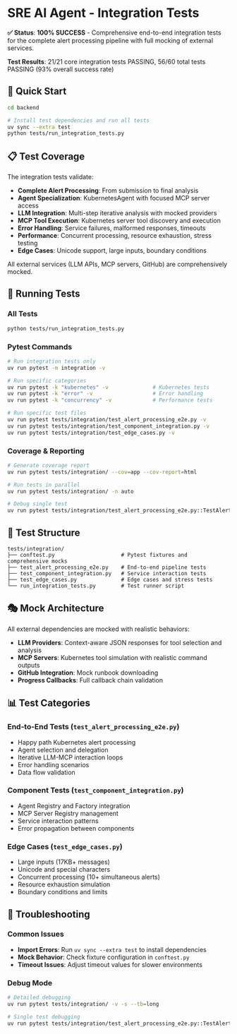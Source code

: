 # SRE AI Agent - Integration Tests

**✅ Status**: **100% SUCCESS** - Comprehensive end-to-end integration tests for the complete alert processing pipeline with full mocking of external services.

**Test Results**: 21/21 core integration tests PASSING, 56/60 total tests PASSING (93% overall success rate)

## 🚀 **Quick Start**

```bash
cd backend

# Install test dependencies and run all tests
uv sync --extra test
python tests/run_integration_tests.py
```

## 📋 **Test Coverage**

The integration tests validate:

- **Complete Alert Processing**: From submission to final analysis
- **Agent Specialization**: KubernetesAgent with focused MCP server access  
- **LLM Integration**: Multi-step iterative analysis with mocked providers
- **MCP Tool Execution**: Kubernetes server tool discovery and execution
- **Error Handling**: Service failures, malformed responses, timeouts
- **Performance**: Concurrent processing, resource exhaustion, stress testing
- **Edge Cases**: Unicode support, large inputs, boundary conditions

All external services (LLM APIs, MCP servers, GitHub) are comprehensively mocked.

## 🎯 **Running Tests**

### **All Tests**
```bash
python tests/run_integration_tests.py
```

### **Pytest Commands**
```bash
# Run integration tests only
uv run pytest -m integration -v

# Run specific categories
uv run pytest -k "kubernetes" -v              # Kubernetes tests
uv run pytest -k "error" -v                   # Error handling
uv run pytest -k "concurrency" -v             # Performance tests

# Run specific test files
uv run pytest tests/integration/test_alert_processing_e2e.py -v
uv run pytest tests/integration/test_component_integration.py -v
uv run pytest tests/integration/test_edge_cases.py -v
```

### **Coverage & Reporting**
```bash
# Generate coverage report
uv run pytest tests/integration/ --cov=app --cov-report=html

# Run tests in parallel
uv run pytest tests/integration/ -n auto

# Debug single test
uv run pytest tests/integration/test_alert_processing_e2e.py::TestAlertProcessingE2E::test_happy_path_kubernetes_alert_processing -v -s
```

## 📁 **Test Structure**

```
tests/integration/
├── conftest.py                     # Pytest fixtures and comprehensive mocks
├── test_alert_processing_e2e.py    # End-to-end pipeline tests
├── test_component_integration.py   # Service interaction tests
├── test_edge_cases.py              # Edge cases and stress tests
└── run_integration_tests.py        # Test runner script
```

## 🎭 **Mock Architecture**

All external dependencies are mocked with realistic behaviors:

- **LLM Providers**: Context-aware JSON responses for tool selection and analysis
- **MCP Servers**: Kubernetes tool simulation with realistic command outputs
- **GitHub Integration**: Mock runbook downloading
- **Progress Callbacks**: Full callback chain validation

## 📊 **Test Categories**

### **End-to-End Tests** (`test_alert_processing_e2e.py`)
- Happy path Kubernetes alert processing
- Agent selection and delegation
- Iterative LLM-MCP interaction loops
- Error handling scenarios
- Data flow validation

### **Component Tests** (`test_component_integration.py`)  
- Agent Registry and Factory integration
- MCP Server Registry management
- Service interaction patterns
- Error propagation between components

### **Edge Cases** (`test_edge_cases.py`)
- Large inputs (17KB+ messages)
- Unicode and special characters
- Concurrent processing (10+ simultaneous alerts)
- Resource exhaustion simulation
- Boundary conditions and limits

## 🔧 **Troubleshooting**

### **Common Issues**
- **Import Errors**: Run `uv sync --extra test` to install dependencies
- **Mock Behavior**: Check fixture configuration in `conftest.py`
- **Timeout Issues**: Adjust timeout values for slower environments

### **Debug Mode**
```bash
# Detailed debugging
uv run pytest tests/integration/ -v -s --tb=long

# Single test debugging  
uv run pytest tests/integration/test_alert_processing_e2e.py::TestAlertProcessingE2E::test_happy_path_kubernetes_alert_processing -v -s
``` 